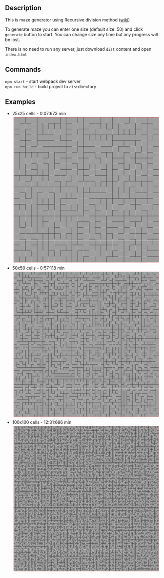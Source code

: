 ## Description

This is maze generator using Recursive division method ([wiki](https://en.wikipedia.org/wiki/Maze_generation_algorithm))


To generate maze you can enter one size (default size: 50) and click `generate` button to start.
You can change size any time but any progress will be lost.

There is no need to run any server, just download `dist` content and open `index.html`
## Commands

`npm start` - start webpack dev server <br>
`npm run build` - build project to `dist`directory

## Examples

- 25x25 cells - 0:07:673 min
![alt text](readme_assets/maze-25x25.png "25x25-7673")
- 50x50 cells - 0:57:118 min
![alt text](readme_assets/maze-50x50.png "50x50-57118ms")
- 100x100 cells - 12:31:686 min
![alt text](readme_assets/maze-100x100.png "100x100-751686ms")
